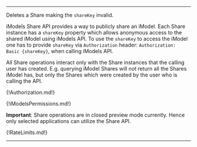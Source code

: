 ---

Deletes a Share making the `shareKey` invalid.

iModels Share API provides a way to publicly share an iModel. Each Share instance has a `shareKey` property which allows anonymous access to the shared iModel using iModels API.
To use the `shareKey` to access the iModel one has to provide `shareKey` via `Authorization` header: `Authorization: Basic {shareKey}`, when calling iModels API.

All Share operations interact only with the Share instances that the calling user has created. E.g. querying iModel Shares will not return all the Shares iModel has, but only the Shares which were created by the user who is calling the API.

{!Authorization.md!}

{!iModelsPermissions.md!}

**Important**: Share operations are in closed preview mode currently. Hence only selected applications can utilize the Share API.

{!RateLimits.md!}

---